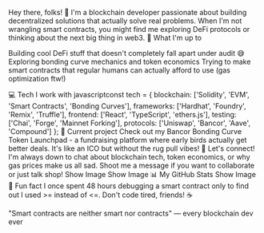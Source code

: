 Hey there, folks! 👋
I'm a blockchain developer passionate about building decentralized solutions that actually solve real problems. When I'm not wrangling smart contracts, you might find me exploring DeFi protocols or thinking about the next big thing in web3.
🔭 What I'm up to

Building cool DeFi stuff that doesn't completely fall apart under audit 😅
Exploring bonding curve mechanics and token economics
Trying to make smart contracts that regular humans can actually afford to use (gas optimization ftw!)

💻 Tech I work with
javascriptconst tech = {
  blockchain: ['Solidity', 'EVM', 'Smart Contracts', 'Bonding Curves'],
  frameworks: ['Hardhat', 'Foundry', 'Remix', 'Truffle'],
  frontend: ['React', 'TypeScript', 'ethers.js'],
  testing: ['Chai', 'Forge', 'Mainnet Forking'],
  protocols: ['Uniswap', 'Bancor', 'Aave', 'Compound']
};
🌱 Current project
Check out my Bancor Bonding Curve Token Launchpad - a fundraising platform where early birds actually get better deals. It's like an ICO but without the rug pull vibes!
💬 Let's connect!
I'm always down to chat about blockchain tech, token economics, or why gas prices make us all sad. Shoot me a message if you want to collaborate or just talk shop!
Show Image
Show Image
📊 My GitHub Stats
Show Image
🎯 Fun fact
I once spent 48 hours debugging a smart contract only to find out I used >= instead of <=. Don't code tired, friends! ☕

"Smart contracts are neither smart nor contracts" — every blockchain dev ever
